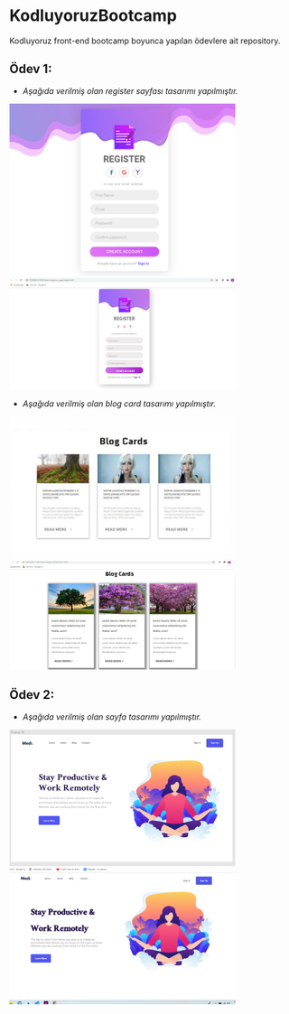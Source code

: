 # KodluyoruzBootcamp
Kodluyoruz front-end bootcamp boyunca yapılan ödevlere ait repository.

## Ödev 1:

- *Aşağıda verilmiş olan register sayfası tasarımı yapılmıştır.*

<p >
  <img src="https://github.com/ummuhan/KodluyoruzBootcamp/blob/main/ekran_goruntuleri/register_page.png" width="400" alt="accessibility text">
  <img src="https://github.com/ummuhan/KodluyoruzBootcamp/blob/main/ekran_goruntuleri/my_register_page.png" width="400" alt="accessibility text">

</p> 

- *Aşağıda verilmiş olan blog card tasarımı yapılmıştır.*

<p >
  <img src="https://github.com/ummuhan/KodluyoruzBootcamp/blob/main/ekran_goruntuleri/blog_cards.png" width="400" alt="accessibility text">
  <img src="https://github.com/ummuhan/KodluyoruzBootcamp/blob/main/ekran_goruntuleri/my_blog_cards.png" width="400" alt="accessibility text">

</p>

## Ödev 2:

- *Aşağıda verilmiş olan sayfa tasarımı yapılmıştır.*

<p >
  <img src="https://github.com/ummuhan/KodluyoruzBootcamp/blob/main/ekran_goruntuleri/odev3.png" width="400" alt="accessibility text">
  <img src="https://github.com/ummuhan/KodluyoruzBootcamp/blob/main/ekran_goruntuleri/odev3_design.png" width="400" alt="accessibility text">

</p>

